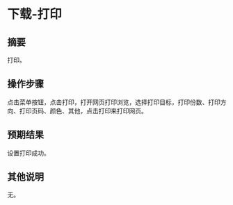 # 下载-打印

## 摘要

打印。

## 操作步骤

点击菜单按钮，点击打印，打开网页打印浏览，选择打印目标，打印份数、打印方向、打印页码、颜色、其他，点击打印来打印网页。

## 预期结果

设置打印成功。

## 其他说明

无。

